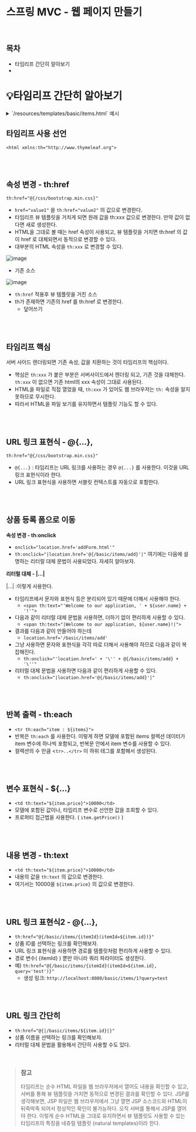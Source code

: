 # 스프링 MVC - 웹 페이지 만들기<br/>## 목차- 타임리프 간단히 알아보기- # 💡타임리프 간단히 알아보기<details><summary>`/resources/templates/basic/items.html` 예시</summary><div markdown="1">```thymeleafexpressions<!DOCTYPE HTML><html xmlns:th="http://www.thymeleaf.org"><head>  <meta charset="utf-8">  <link href="../css/bootstrap.min.css"        th:href="@{/css/bootstrap.min.css}" rel="stylesheet"></head><body><div class="container" style="max-width: 600px">  <div class="py-5 text-center">    <h2>상품 목록</h2></div>  <div class="row">    <div class="col">      <button class="btn btn-primary float-end"              onclick="location.href='addForm.html'"              th:onclick="|location.href='@{/basic/items/add}'|" type="button">상품 등록      </button>    </div>  </div>  <hr class="my-4">  <div>    <table class="table">      <thead>      <tr>        <th>ID</th>        <th>상품명</th>        <th>가격</th>        <th>수량</th>      </tr>      </thead>      <tbody>      <tr th:each="item : ${items}">        <td><a href="item.html" th:href="@{/basic/items/{itemId} (itemId=${item.id})}"               th:text="${item.id}">회원id</a></td>        <td><a href="item.html" th:href="@{|/basic/items/${item.id}|}" th:text="${item.itemName}">상품명</a>        </td>        <td th:text="${item.price}">10000</td>        <td th:text="${item.quantity}">10</td>      </tr>      </tbody>    </table>  </div></div> <!-- /container --></body></html>```</div></details>## **타임리프 사용 선언**`<html xmlns:th="http://www.thymeleaf.org">`<br/><br/>## **속성 변경 - th:href**`th:href="@{/css/bootstrap.min.css}"`- `href="value1"` 을 `th:href="value2"` 의 값으로 변경한다.- 타임리프 뷰 템플릿을 거치게 되면 원래 값을 th:xxx 값으로 변경한다. 만약 값이 없다면 새로 생성한다.- HTML을 그대로 볼 때는 href 속성이 사용되고, 뷰 템플릿을 거치면 th:href 의 값이 href 로 대체되면서 동적으로 변경할 수 있다.- 대부분의 HTML 속성을 `th:xxx` 로 변경할 수 있다.![image](https://user-images.githubusercontent.com/83503188/206420094-5301689b-2a31-452b-b45c-ddfbffe92e68.png)- 기존 소스![image](https://user-images.githubusercontent.com/83503188/206420329-b64770fe-fa80-4c3e-b472-8dbd31f3d405.png)- `th:href` 적용후 뷰 템플릿을 거친 소스- th가 존재하면 기존의 href 를 th:href 로 변경한다.    - 덮어쓰기<br/><br/>## **타임리프 핵심**서버 사이드 렌더링되면 기존 속성, 값을 치환하는 것이 타임리프의 핵심이다.- 핵심은 `th:xxx` 가 붙은 부분은 서버사이드에서 렌더링 되고, 기존 것을 대체한다. `th:xxx` 이 없으면 기존 html의 xxx 속성이 그대로 사용된다.- HTML을 파일로 직접 열었을 때, `th:xxx` 가 있어도 웹 브라우저는 `th:` 속성을 알지 못하므로 무시한다.- 따라서 HTML을 파일 보기를 유지하면서 템플릿 기능도 할 수 있다.<br/><br/>## **URL 링크 표현식 - @{...},**`th:href="@{/css/bootstrap.min.css}"`- `@{...}` : 타임리프는 URL 링크를 사용하는 경우 `@{...}` 를 사용한다. 이것을 URL 링크 표현식이라 한다.- URL 링크 표현식을 사용하면 서블릿 컨텍스트를 자동으로 포함한다.<br/><br/>## **상품 등록 폼으로 이동****속성 변경 - th:onclick**- `onclick="location.href='addForm.html'"`- `th:onclick="|location.href='@{/basic/items/add}'|"`  여기에는 다음에 설명하는 리터럴 대체 문법이 사용되었다. 자세히 알아보자.**리터럴 대체 - |...|**|...| :이렇게 사용한다.- 타임리프에서 문자와 표현식 등은 분리되어 있기 때문에 더해서 사용해야 한다.    - `<span th:text="'Welcome to our application, ' + ${user.name} + '!'">`- 다음과 같이 리터럴 대체 문법을 사용하면, 더하기 없이 편리하게 사용할 수 있다.    - `<span th:text="|Welcome to our application, ${user.name}!|">`- 결과를 다음과 같이 만들어야 하는데    - `location.href='/basic/items/add'`- 그냥 사용하면 문자와 표현식을 각각 따로 더해서 사용해야 하므로 다음과 같이 복잡해진다.    - `th:onclick="'location.href=' + '\'' + @{/basic/items/add} + '\''"`- 리터럴 대체 문법을 사용하면 다음과 같이 편리하게 사용할 수 있다.    - `th:onclick="|location.href='@{/basic/items/add}'|"`<br/><br/>## **반복 출력 - th:each**- `<tr th:each="item : ${items}">`- 반복은 `th:each` 를 사용한다. 이렇게 하면 모델에 포함된 items 컬렉션 데이터가 item 변수에 하나씩 포함되고, 반복문 안에서 item 변수를 사용할 수 있다.- 컬렉션의 수 만큼 <`tr>..</tr>` 이 하위 테그를 포함해서 생성된다.<br/><br/>## **변수 표현식 - ${...}**- `<td th:text="${item.price}">10000</td>`- 모델에 포함된 값이나, 타임리프 변수로 선언한 값을 조회할 수 있다.- 프로퍼티 접근법을 사용한다. ( `item.getPrice()` )<br/><br/>## **내용 변경 - th:text**- `<td th:text="${item.price}">10000</td>`- 내용의 값을 `th:text` 의 값으로 변경한다.- 여기서는 10000을 `${item.price}` 의 값으로 변경한다.<br/><br/>## **URL 링크 표현식2 - @{...},**- `th:href="@{/basic/items/{itemId}(itemId=${item.id})}"`- 상품 ID를 선택하는 링크를 확인해보자.- URL 링크 표현식을 사용하면 경로를 템플릿처럼 편리하게 사용할 수 있다.- 경로 변수( {itemId} ) 뿐만 아니라 쿼리 파라미터도 생성한다.- 예) `th:href="@{/basic/items/{itemId}(itemId=${item.id}, query='test')}"`    - 생성 링크: `http://localhost:8080/basic/items/1?query=test`<br/><br/>## **URL 링크 간단히**- `th:href="@{|/basic/items/${item.id}|}"`- 상품 이름을 선택하는 링크를 확인해보자.- 리터럴 대체 문법을 활용해서 간단히 사용할 수도 있다.<br/>> ### 참고>> 타임리프는 순수 HTML 파일을 웹 브라우저에서 열어도 내용을 확인할 수 있고, 서버를 통해 뷰 템플릿을> 거치면 동적으로 변경된 결과를 확인할 수 있다. JSP를 생각해보면, JSP 파일은 웹 브라우저에서 그냥 열면> JSP 소스코드와 HTML이 뒤죽박죽 되어서 정상적인 확인이 불가능하다. 오직 서버를 통해서 JSP를 열어야 한다.> 이렇게 순수 HTML을 그대로 유지하면서 뷰 템플릿도 사용할 수 있는 타임리프의 특징을 네츄럴 템플릿 (natural templates)이라 한다.<br/><br/><br/>
